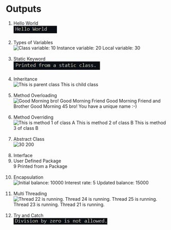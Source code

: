 <h1>Outputs</h1>

1. Hello World<br>
![Hello World](image-2.png)<br><br>
2. Types of Variables<br>
![Class variable: 10
Instance variable: 20
Local variable: 30](image-1.png)<br><br>
3. Static Keyword<br>
![Printed from a static class.](image-3.png)<br><br>
4. Inheritance<br>
![This is parent class
This is child class](image-4.png)<br><br>
5. Method Overloading<br>
![Good Morning bro!
Good Morning Friend
Good Morning Friend and Brother
Good Morning 45 bro!
You have a unique name :-)](image-5.png)<br><br>
6. Method Overriding<br>
![This is method 1 of class A
This is method 2 of class B
This is method 3 of class B](image-6.png)<br><br>
7. Abstract Class<br>
![30
200](image-7.png)<br><br>
8. Interface
9. User Defined Package<br>
9
Printed from a Package<br><br>
10. Encapsulation<br>
![Initial balance: 10000
Interest rate: 5
Updated balance: 15000](image-8.png)<br><br>
11. Multi Threading<br>
![Thread 22 is running.
Thread 24 is running.
Thread 25 is running.
Thread 23 is running.
Thread 21 is running.](image-9.png)<br><br>
12. Try and Catch<br>
![Division by zero is not allowed.](image-10.png)
